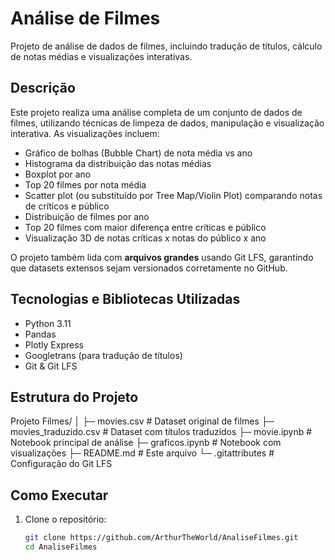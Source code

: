 # Análise de Filmes

Projeto de análise de dados de filmes, incluindo tradução de títulos, cálculo de notas médias e visualizações interativas.

## Descrição

Este projeto realiza uma análise completa de um conjunto de dados de filmes, utilizando técnicas de limpeza de dados, manipulação e visualização interativa. As visualizações incluem:

- Gráfico de bolhas (Bubble Chart) de nota média vs ano
- Histograma da distribuição das notas médias
- Boxplot por ano
- Top 20 filmes por nota média
- Scatter plot (ou substituído por Tree Map/Violin Plot) comparando notas de críticos e público
- Distribuição de filmes por ano
- Top 20 filmes com maior diferença entre críticas e público
- Visualização 3D de notas críticas x notas do público x ano

O projeto também lida com **arquivos grandes** usando Git LFS, garantindo que datasets extensos sejam versionados corretamente no GitHub.

## Tecnologias e Bibliotecas Utilizadas

- Python 3.11
- Pandas
- Plotly Express
- Googletrans (para tradução de títulos)
- Git & Git LFS

## Estrutura do Projeto

Projeto Filmes/
│
├─ movies.csv # Dataset original de filmes
├─ movies_traduzido.csv # Dataset com títulos traduzidos
├─ movie.ipynb # Notebook principal de análise
├─ graficos.ipynb # Notebook com visualizações
├─ README.md # Este arquivo
└─ .gitattributes # Configuração do Git LFS

## Como Executar

1. Clone o repositório:
   ```bash
   git clone https://github.com/ArthurTheWorld/AnaliseFilmes.git
   cd AnaliseFilmes
